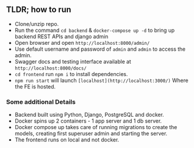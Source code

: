 ## TLDR; how to run
- Clone/unzip repo.
- Run the command `cd backend` & `docker-compose up -d` to bring up backend REST APIs and django admin
- Open browser and open `http://localhost:8000/admin/`
- Use default username and password of `admin` and `admin` to access the admin.
- Swagger docs and testing interface available at `http://localhost:8000/docs/`
- `cd frontend` run `npm i` to install dependencies.
- `npm run start` will launch `[localhost](http://localhost:3000/)` Where the FE is hosted.


### Some additional Details
- Backend built using Python, Django, PostgreSQL and docker.
- Docker spins up 2 containers - 1 app server and 1 db server.
- Docker compose up takes care of running migrations to create the models, creating first superuser admin and starting the server.
- The frontend runs on local and not docker.
  
